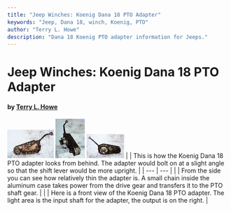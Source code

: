 ```yaml
---
title: "Jeep Winches: Koenig Dana 18 PTO Adapter"
keywords: "Jeep, Dana 18, winch, Koenig, PTO"
author: "Terry L. Howe"
description: "Dana 18 Koenig PTO adapter information for Jeeps."
---
```


# Jeep Winches: Koenig Dana 18 PTO Adapter

#### by [Terry L. Howe](mailto:txh3202@worldnet.att.net)

[![Dana 18 Koenig PTO adapter back](kob_.jpg)](kob.jpg)
[![Dana 18 Koenig PTO adapter side](kos_.jpg)](kos.jpg)
[![Dana 18 Koenig PTO adapter front](kof_.jpg)](kof.jpg)
|  | This is how the Koenig Dana 18 PTO adapter looks from behind.  The
adapter would bolt on at a slight angle so that the shift lever
would be more upright. |
| --- | --- |
|  | From the side you can see how relatively thin the adapter is.  A
small chain inside the aluminum case takes power from the drive gear
and transfers it to the PTO shaft gear. |
|  | Here is a front view of the Koenig Dana 18 PTO adapter.  The light
area is the input shaft for the adapter, the output is on the right. |